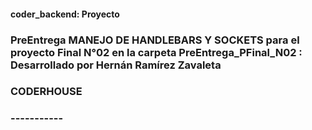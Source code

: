 #### coder_backend: Proyecto
### PreEntrega MANEJO DE HANDLEBARS Y SOCKETS para el proyecto Final N°02 en la carpeta PreEntrega_PFinal_N02 : Desarrollado por Hernán Ramírez Zavaleta
### CODERHOUSE
### -----------